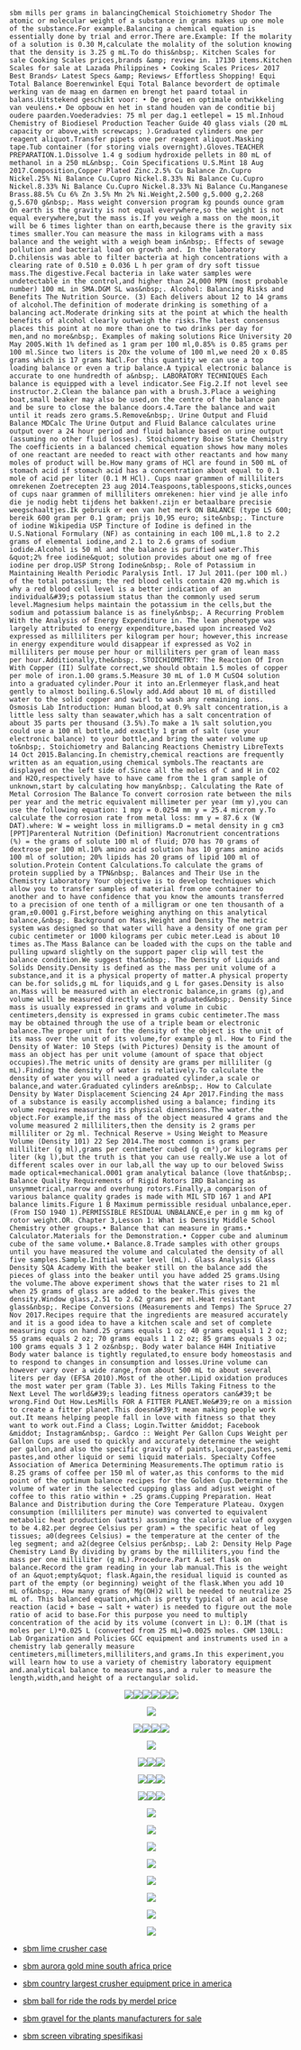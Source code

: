 
```
sbm mills per grams in balancingChemical Stoichiometry Shodor The atomic or molecular weight of a substance in grams makes up one mole of the substance.For example.Balancing a chemical equation is essentially done by trial and error.There are.Example: If the molarity of a solution is 0.30 M,calculate the molality of the solution knowing that the density is 3.25 g mL.To do this&nbsp;. Kitchen Scales for sale Cooking Scales prices,brands &amp; review in. 17130 items.Kitchen Scales for sale at Lazada Philippines ➤ Cooking Scales Prices✓ 2017 Best Brands✓ Latest Specs &amp; Reviews✓ Effortless Shopping! Equi Total Balance Boerenwinkel Equi Total Balance bevordert de optimale werking van de maag en darmen en brengt het paard totaal in balans.Uitstekend geschikt voor: • De groei en optimale ontwikkeling van veulens.• De opbouw en het in stand houden van de conditie bij oudere paarden.Voederadvies: 75 ml per dag.1 eetlepel = 15 ml.Inhoud Chemistry of Biodiesel Production Teacher Guide 40 glass vials (20 mL capacity or above,with screwcaps; ).Graduated cylinders one per reagent aliquot.Transfer pipets one per reagent aliquot.Masking tape.Tub container (for storing vials overnight).Gloves.TEACHER PREPARATION.1.Dissolve 1.4 g sodium hydroxide pellets in 80 mL of methanol in a 250 mL&nbsp;. Coin Specifications U.S.Mint 18 Aug 2017.Composition,Copper Plated Zinc.2.5% Cu Balance Zn.Cupro Nickel.25% Ni Balance Cu.Cupro Nickel.8.33% Ni Balance Cu.Cupro Nickel.8.33% Ni Balance Cu.Cupro Nickel.8.33% Ni Balance Cu.Manganese Brass.88.5% Cu 6% Zn 3.5% Mn 2% Ni.Weight,2.500 g,5.000 g,2.268 g,5.670 g&nbsp;. Mass weight conversion program kg pounds ounce gram On earth is the gravity is not equal everywhere,so the weight is not equal everywhere,but the mass is.If you weigh a mass on the moon,it will be 6 times lighter than on earth,because there is the gravity six times smaller.You can measure the mass in kilograms with a mass balance and the weight with a weigh beam in&nbsp;. Effects of sewage pollution and bacterial load on growth and. In the laboratory D.chilensis was able to filter bacteria at high concentrations with a clearing rate of 0.510 ± 0.036 L h per gram of dry soft tissue mass.The digestive.Fecal bacteria in lake water samples were undetectable in the control,and higher than 24,000 MPN (most probable number) 100 mL in SMA.DGM SL was&nbsp;. Alcohol: Balancing Risks and Benefits The Nutrition Source. (3) Each delivers about 12 to 14 grams of alcohol.The definition of moderate drinking is something of a balancing act.Moderate drinking sits at the point at which the health benefits of alcohol clearly outweigh the risks.The latest consensus places this point at no more than one to two drinks per day for men,and no more&nbsp;. Examples of making solutions Rice University 20 May 2005.With 1% defined as 1 gram per 100 ml,0.85% is 0.85 grams per 100 ml.Since two liters is 20x the volume of 100 ml,we need 20 x 0.85 grams which is 17 grams NaCl.For this quantity we can use a top loading balance or even a trip balance.A typical electronic balance is accurate to one hundredth of a&nbsp;. LABORATORY TECHNIQUES Each balance is equipped with a level indicator.See Fig.2.If not level see instructor.2.Clean the balance pan with a brush.3.Place a weighing boat,small beaker may also be used,on the centre of the balance pan and be sure to close the balance doors.4.Tare the balance and wait until it reads zero grams.5.Remove&nbsp;. Urine Output and Fluid Balance MDCalc The Urine Output and Fluid Balance calculates urine output over a 24 hour period and fluid balance based on urine output (assuming no other fluid losses). Stoichiometry Boise State Chemistry The coefficients in a balanced chemical equation shows how many moles of one reactant are needed to react with other reactants and how many moles of product will be.How many grams of HCl are found in 500 mL of stomach acid if stomach acid has a concentration about equal to 0.1 mole of acid per liter (0.1 M HCl). Cups naar grammen of milliliters omrekenen Zoetrecepten 23 aug 2014.Teaspoons,tablespoons,sticks,ounces of cups naar grammen of milliliters omrekenen: hier vind je alle info die je nodig hebt tijdens het bakken!.zijn er betaalbare precisie weegschaaltjes.Ik gebruik er een van het merk ON BALANCE (type LS 600; bereik 600 gram per 0.1 gram; prijs 10,95 euro; site&nbsp;. Tincture of iodine Wikipedia USP Tincture of Iodine is defined in the U.S.National Formulary (NF) as containing in each 100 mL,1.8 to 2.2 grams of elemental iodine,and 2.1 to 2.6 grams of sodium iodide.Alcohol is 50 ml and the balance is purified water.This &quot;2% free iodine&quot; solution provides about one mg of free iodine per drop.USP Strong Iodine&nbsp;. Role of Potassium in Maintaining Health Periodic Paralysis Intl. 17 Jul 2011.(per 100 ml.) of the total potassium; the red blood cells contain 420 mg.which is why a red blood cell level is a better indication of an individual&#39;s potassium status than the commonly used serum level.Magnesium helps maintain the potassium in the cells,but the sodium and potassium balance is as finely&nbsp;. A Recurring Problem With the Analysis of Energy Expenditure in. The lean phenotype was largely attributed to energy expenditure,based upon increased Vo2 expressed as milliliters per kilogram per hour; however,this increase in energy expenditure would disappear if expressed as Vo2 in milliliters per mouse per hour or milliliters per gram of lean mass per hour.Additionally,the&nbsp;. STOICHIOMETRY: The Reaction Of Iron With Copper (II) Sulfate correct,we should obtain 1.5 moles of copper per mole of iron.1.00 grams.5.Measure 30 mL of 1.0 M CuSO4 solution into a graduated cylinder.Pour it into an.Erlenmeyer flask,and heat gently to almost boiling.6.Slowly add.Add about 10 mL of distilled water to the solid copper and swirl to wash any remaining ions. Osmosis Lab Introduction: Human blood,at 0.9% salt concentration,is a little less salty than seawater,which has a salt concentration of about 35 parts per thousand (3.5%).To make a 1% salt solution,you could use a 100 ml bottle,add exactly 1 gram of salt (use your electronic balance) to your bottle,and bring the water volume up to&nbsp;. Stoichiometry and Balancing Reactions Chemistry LibreTexts 14 Oct 2015.Balancing.In chemistry,chemical reactions are frequently written as an equation,using chemical symbols.The reactants are displayed on the left side of.Since all the moles of C and H in CO2 and H2O,respectively have to have came from the 1 gram sample of unknown,start by calculating how many&nbsp;. Calculating the Rate of Metal Corrosion The Balance To convert corrosion rate between the mils per year and the metric equivalent millimeter per year (mm y),you can use the following equation: 1 mpy = 0.0254 mm y = 25.4 microm y.To calculate the corrosion rate from metal loss: mm y = 87.6 x (W DAT).where: W = weight loss in milligrams.D = metal density in g cm3 ‎[PPT]‎Parenteral Nutrition (Definition) Macronutrient concentrations (%) = the grams of solute 100 ml of fluid; D70 has 70 grams of dextrose per 100 ml.10% amino acid solution has 10 grams amino acids 100 ml of solution; 20% lipids has 20 grams of lipid 100 ml of solution.Protein Content Calculations.To calculate the grams of protein supplied by a TPN&nbsp;. Balances and Their Use in the Chemistry Laboratory Your objective is to develop techniques which allow you to transfer samples of material from one container to another and to have confidence that you know the amounts transferred to a precision of one tenth of a milligram or one ten thousanth of a gram,±0.0001 g.First,before weighing anything on this analytical balance,&nbsp;. Background on Mass,Weight and Density The metric system was designed so that water will have a density of one gram per cubic centimeter or 1000 kilograms per cubic meter.Lead is about 10 times as.The Mass Balance can be loaded with the cups on the table and pulling upward slightly on the support paper clip will test the balance condition.We suggest that&nbsp;. The Density of Liquids and Solids Density.Density is defined as the mass per unit volume of a substance,and it is a physical property of matter.A physical property can be.for solids,g mL for liquids,and g L for gases.Density is also an.Mass will be measured with an electronic balance,in grams (g),and volume will be measured directly with a graduated&nbsp;. Density Since mass is usually expressed in grams and volume in cubic centimeters,density is expressed in grams cubic centimeter.The mass may be obtained through the use of a triple beam or electronic balance.The proper unit for the density of the object is the unit of its mass over the unit of its volume,for example g ml. How to Find the Density of Water: 10 Steps (with Pictures) Density is the amount of mass an object has per unit volume (amount of space that object occupies).The metric units of density are grams per milliliter (g mL).Finding the density of water is relatively.To calculate the density of water you will need a graduated cylinder,a scale or balance,and water.Graduated cylinders are&nbsp;. How to Calculate Density by Water Displacement Sciencing 24 Apr 2017.Finding the mass of a substance is easily accomplished using a balance; finding its volume requires measuring its physical dimensions.The water.the object.For example,if the mass of the object measured 4 grams and the volume measured 2 milliliters,then the density is 2 grams per milliliter or 2g ml. Technical Reserve » Using Weight to Measure Volume (Density 101) 22 Sep 2014.The most common is grams per milliliter (g ml),grams per centimeter cubed (g cm³),or kilograms per liter (kg l),but the truth is that you can use really.We use a lot of different scales over in our lab,all the way up to our beloved Swiss made optical+mechanical.0001 gram analytical balance (love that&nbsp;. Balance Quality Requirements of Rigid Rotors IRD Balancing as unsymmetrical,narrow and overhung rotors.Finally,a comparison of various balance quality grades is made with MIL STD 167 1 and API balance limits.Figure 1 B Maximum permissible residual unbalance,eper.(From ISO 1940 1).PERMISSIBLE RESIDUAL UNBALANCE,e per in g mm kg of rotor weight.OR. Chapter 3,Lesson 1: What is Density Middle School Chemistry other groups.• Balance that can measure in grams.• Calculator.Materials for the Demonstration.• Copper cube and aluminum cube of the same volume.• Balance.8.Trade samples with other groups until you have measured the volume and calculated the density of all five samples.Sample.Initial water level (mL). Glass Analysis Glass Density SQA Academy With the beaker still on the balance add the pieces of glass into the beaker until you have added 25 grams.Using the volume.The above experiment shows that the water rises to 21 ml when 25 grams of glass are added to the beaker.This gives the density.Window glass,2.51 to 2.62 grams per ml.Heat resistant glass&nbsp;. Recipe Conversions (Measurements and Temps) The Spruce 27 Nov 2017.Recipes require that the ingredients are measured accurately and it is a good idea to have a kitchen scale and set of complete measuring cups on hand.25 grams equals 1 oz; 40 grams equals1 1 2 oz; 55 grams equals 2 oz; 70 grams equals 1 1 2 oz; 85 grams equals 3 oz; 100 grams equals 3 1 2 oz&nbsp;. Body water balance H4H Initiative Body water balance is tightly regulated,to ensure body homeostasis and to respond to changes in consumption and losses.Urine volume can however vary over a wide range,from about 500 mL to about several liters per day (EFSA 2010).Most of the other.Lipid oxidation produces the most water per gram (Table 3). Les Mills Taking Fitness to the Next Level The world&#39;s leading fitness operators can&#39;t be wrong.Find Out How.LesMills FOR A FITTER PLANET.We&#39;re on a mission to create a fitter planet.This doesn&#39;t mean making people work out.It means helping people fall in love with fitness so that they want to work out.Find a Class; Login.Twitter &middot; Facebook &middot; Instagram&nbsp;. Gardco :: Weight Per Gallon Cups Weight per Gallon Cups are used to quickly and accurately determine the weight per gallon,and also the specific gravity of paints,lacquer,pastes,semi pastes,and other liquid or semi liquid materials. Specialty Coffee Association of America Determining Measurements.The optimum ratio is 8.25 grams of coffee per 150 ml of water,as this conforms to the mid point of the optimum balance recipes for the Golden Cup.Determine the volume of water in the selected cupping glass and adjust weight of coffee to this ratio within + .25 grams.Cupping Preparation. Heat Balance and Distribution during the Core Temperature Plateau. Oxygen consumption (milliliters per minute) was converted to equivalent metabolic heat production (watts) assuming the caloric value of oxygen to be 4.82.per degree Celsius per gram) = the specific heat of leg tissues; a0(degrees Celsius) = the temperature at the center of the leg segment; and a2(degree Celsius per&nbsp;. Lab 2: Density Help Page Chemistry Land By dividing by grams by the milliliters,you find the mass per one milliliter (g mL).Procedure.Part A.set flask on balance.Record the gram reading in your lab manual.This is the weight of an &quot;empty&quot; flask.Again,the residual liquid is counted as part of the empty (or beginning) weight of the flask.When you add 10 mL of&nbsp;. How many grams of Mg(OH)2 will be needed to neutralize 25 mL of. This balanced equation,which is pretty typical of an acid base reaction (acid + base → salt + water) is needed to figure out the mole ratio of acid to base.For this purpose you need to multiply concentration of the acid by its volume (convert in L): 0.1M (that is moles per L)*0.025 L (converted from 25 mL)=0.0025 moles. CHM 130LL: Lab Organization and Policies GCC equipment and instruments used in a chemistry lab generally measure centimeters,millimeters,milliliters,and grams.In this experiment,you will learn how to use a variety of chemistry laboratory equipment and.analytical balance to measure mass,and a ruler to measure the length,width,and height of a rectangular solid. 
```

<div align="center">
  
<a rel="nofollow" href="https://m.shibang-china.com?f=github&k=sbm+mills+per+grams+in+balancing"><img src="https://static.shibang-china.com/en/l.png"></a><img src="https://static.shibang-china.com/en/hw.png"><a rel="nofollow" href="https://m.shibang-china.com/product/?f=github&k=sbm+mills+per+grams+in+balancing"><img src="https://static.shibang-china.com/en/p.png"></a><a rel="nofollow" href="https://m.shibang-china.com/cases/?f=github&k=sbm+mills+per+grams+in+balancing"><img src="https://static.shibang-china.com/en/c.png"></a><a rel="nofollow" href="https://m.shibang-china.com/news/?f=github&k=sbm+mills+per+grams+in+balancing"><img src="https://static.shibang-china.com/en/n.png"></a><a rel="nofollow" href="https://m.shibang-china.com?f=github&k=sbm+mills+per+grams+in+balancing"><img src="https://static.shibang-china.com/en/m.png"></a>

<a rel="nofollow" href="https://m.shibang-china.com/product/?f=github&k=sbm+mills+per+grams+in+balancing"><img src="https://static.shibang-china.com/en/b.jpg"></a>
  
<a rel="nofollow" href="https://m.shibang-china.com/solution-aggregate.html?f=github&k=sbm+mills+per+grams+in+balancing"><img src="https://static.shibang-china.com/en/a.jpg"></a><a rel="nofollow" href="https://m.shibang-china.com/solution-mine.html?f=github&k=sbm+mills+per+grams+in+balancing"><img src="https://static.shibang-china.com/en/m.jpg"></a><a rel="nofollow" href="https://m.shibang-china.com/solution-mill.html?f=github&k=sbm+mills+per+grams+in+balancing"><img src="https://static.shibang-china.com/en/g.jpg"></a><a rel="nofollow" href="https://m.shibang-china.com/solution-epc.html?f=github&k=sbm+mills+per+grams+in+balancing"><img src="https://static.shibang-china.com/en/e.jpg"></a>

<a rel="nofollow" href="https://m.shibang-china.com/product/?f=github&k=sbm+mills+per+grams+in+balancing"><img src="https://static.shibang-china.com/en/a-p.png"></a>

<a rel="nofollow" href="https://m.shibang-china.com/product/crusher/c6x.html?f=github&k=sbm+mills+per+grams+in+balancing"><img src="https://static.shibang-china.com/en/j.jpg"></a><a rel="nofollow" href="https://m.shibang-china.com/product/crusher/ci5x.html?f=github&k=sbm+mills+per+grams+in+balancing"><img src="https://static.shibang-china.com/en/i.jpg"></a><a rel="nofollow" href="https://m.shibang-china.com/product/crusher/hst.html?f=github&k=sbm+mills+per+grams+in+balancing"><img src="https://static.shibang-china.com/en/c.jpg"></a>

<a rel="nofollow" href="https://m.shibang-china.com/product/mill/mtw.html?f=github&k=sbm+mills+per+grams+in+balancing"><img src="https://static.shibang-china.com/en/mtw.jpg"></a><a rel="nofollow" href="https://m.shibang-china.com/product/mill/scm.html?f=github&k=sbm+mills+per+grams+in+balancing"><img src="https://static.shibang-china.com/en/scm.jpg"></a><a rel="nofollow" href="https://m.shibang-china.com/product/mill/lm.html?f=github&k=sbm+mills+per+grams+in+balancing"><img src="https://static.shibang-china.com/en/lm.jpg"></a>

<a rel="nofollow" href="https://m.shibang-china.com/product/sand/vsi6x.html?f=github&k=sbm+mills+per+grams+in+balancing"><img src="https://static.shibang-china.com/en/6x.jpg"></a><a rel="nofollow" href="https://m.shibang-china.com/product/sand/vu.html?f=github&k=sbm+mills+per+grams+in+balancing"><img src="https://static.shibang-china.com/en/vu.jpg"></a><a rel="nofollow" href="https://m.shibang-china.com/product/mobile/klun.html?f=github&k=sbm+mills+per+grams+in+balancing"><img src="https://static.shibang-china.com/en/k.jpg"></a>

<a rel="nofollow" href="https://m.shibang-china.com/cases/?f=github&k=sbm+mills+per+grams+in+balancing"><img src="https://static.shibang-china.com/en/case.png"></a>

<a rel="nofollow" href="https://m.shibang-china.com/cases/aggregate/202.html?f=github&k=sbm+mills+per+grams+in+balancing"><img src="https://static.shibang-china.com/en/c-1.jpg"></a>

<a rel="nofollow" href="https://m.shibang-china.com/cases/aggregate/203.html?f=github&k=sbm+mills+per+grams+in+balancing"><img src="https://static.shibang-china.com/en/c-2.jpg"></a>

<a rel="nofollow" href="https://m.shibang-china.com/cases/mill/123.html?f=github&k=sbm+mills+per+grams+in+balancing"><img src="https://static.shibang-china.com/en/c-3.jpg"></a>

<a rel="nofollow" href="https://m.shibang-china.com/contact_us.html?f=github&k=sbm+mills+per+grams+in+balancing"><img src="https://static.shibang-china.com/en/contact.png"></a>

<a rel="nofollow" href="https://swt.shibang-china.com/?f=github&k=sbm+mills+per+grams+in+balancing"><img src="https://static.shibang-china.com/en/chat.png"></a>

<a rel="nofollow" href="https://whatsapp.shibangsoft.com/WhatsApp.php?f=github&k=sbm+mills+per+grams+in+balancing"><img src="https://static.shibang-china.com/en/whatsapp.png"></a>

<a rel="nofollow" href="https://m.shibang-china.com/?f=github&k=sbm+mills+per+grams+in+balancing"><img src="https://static.shibang-china.com/en/website.png"></a>

</div>


* [sbm lime crusher case](sbm%20lime%20crusher%20case.md)

* [sbm aurora gold mine south africa price](sbm%20aurora%20gold%20mine%20south%20africa%20price.md)

* [sbm country largest crusher equipment price in america](sbm%20country%20largest%20crusher%20equipment%20price%20in%20america.md)

* [sbm ball for ride the rods by merdel price](sbm%20ball%20for%20ride%20the%20rods%20by%20merdel%20price.md)

* [sbm gravel for the plants manufacturers for sale](sbm%20gravel%20for%20the%20plants%20manufacturers%20for%20sale.md)

* [sbm screen vibrating spesifikasi](sbm%20screen%20vibrating%20spesifikasi.md)